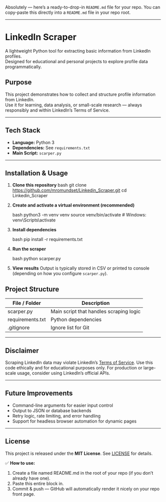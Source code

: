 Absolutely — here’s a ready-to-drop-in `README.md` file for your repo.
You can copy-paste this directly into a `README.md` file in your repo root.

---
# LinkedIn Scraper

A lightweight Python tool for extracting basic information from LinkedIn profiles.  
Designed for educational and personal projects to explore profile data programmatically.


## Purpose

This project demonstrates how to collect and structure profile information from LinkedIn.  
Use it for learning, data analysis, or small-scale research — always responsibly and within LinkedIn’s Terms of Service.

---

## Tech Stack

- **Language:** Python 3
- **Dependencies:** See `requirements.txt`
- **Main Script:** `scarper.py`

---

## Installation & Usage

1. **Clone this repository**
   bash
   git clone https://github.com/mromundset/Linkedin_Scraper.git
   cd Linkedin_Scraper

2. **Create and activate a virtual environment (recommended)**

   bash
   python3 -m venv venv
   source venv/bin/activate        # Windows: venv\Scripts\activate

3. **Install dependencies**

   bash
   pip install -r requirements.txt

4. **Run the scraper**

   bash
   python scarper.py

5. **View results**
   Output is typically stored in CSV or printed to console (depending on how you configure `scarper.py`).

## Project Structure

| File / Folder      | Description                             |
| ------------------ | --------------------------------------- |
| scarper.py         | Main script that handles scraping logic |
| requirements.txt   | Python dependencies                     |
| .gitignore         | Ignore list for Git                     |

---

## Disclaimer

Scraping LinkedIn data may violate LinkedIn’s [Terms of Service](https://www.linkedin.com/legal/user-agreement).
Use this code ethically and for educational purposes only. For production or large-scale usage, consider using LinkedIn’s official APIs.

---

## Future Improvements

* Command-line arguments for easier input control
* Output to JSON or database backends
* Retry logic, rate limiting, and error handling
* Support for headless browser automation for dynamic pages

---

## License

This project is released under the **MIT License**. See [LICENSE](LICENSE) for details.


✅ **How to use:**  
1. Create a file named README.md in the root of your repo (if you don’t already have one).  
2. Paste this entire block in.  
3. Commit & push — GitHub will automatically render it nicely on your repo front page.  
```
